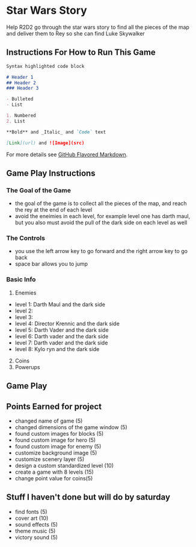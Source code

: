 # Star Wars Story

Help R2D2 go through the star wars story to find all the pieces of the map and deliver them to Rey so she can find Luke Skywalker

## Instructions For How to Run This Game



```markdown
Syntax highlighted code block

# Header 1
## Header 2
### Header 3

- Bulleted
- List

1. Numbered
2. List

**Bold** and _Italic_ and `Code` text

[Link](url) and ![Image](src)
```

For more details see [GitHub Flavored Markdown](https://guides.github.com/features/mastering-markdown/).

## Game Play Instructions

### The Goal of the Game
-  the goal of the game is to collect all the pieces of the map, and reach the rey at the end of each level
- avoid the eneimies in each level, for example level one has darth maul, but you also must avoid the pull of the dark side on each level as well

### The Controls
- you use the left arrow key to go forward and the right arrow key to go back
- space bar allows you to jump

### Basic Info

1. Enemies
  - level 1: Darth Maul and the dark side
  - level 2: 
  - level 3:
  - level 4: Director Krennic and the dark side
  - level 5: Darth Vader and the dark side
  - level 6: Darth vader and the dark side
  - level 7: Darth vader and the dark side
  - level 8: Kylo ryn and the dark side
2. Coins
3. Powerups

## Game Play 


## Points Earned for project

- changed name of game (5)
- changed dimensions of the game window (5)
- found custom images for blocks (5)
- found custom image for hero (5)
- found custom image for enemy (5)
- customize background image (5)
- customize scenery layer (5)
- design a custom standardized level (10)
- create a game with 8 levels (15)
- change point value for coins(5)

## Stuff I haven't done but will do by saturday

- find fonts (5)
- cover art (10)
- sound effects (5)
- theme music (5)
- victory sound (5)
